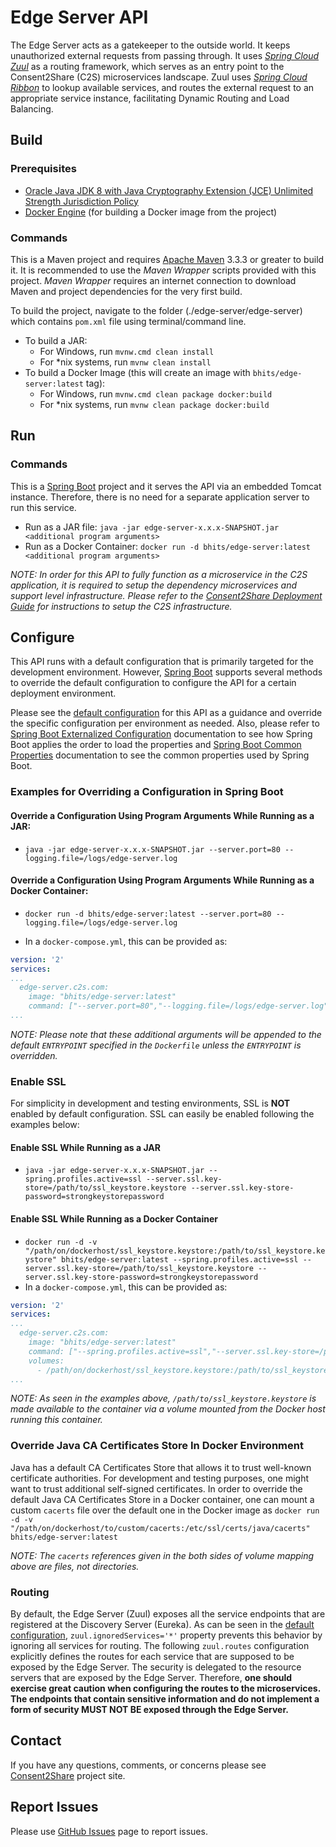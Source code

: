 # Edge Server API

The Edge Server acts as a gatekeeper to the outside world. It keeps unauthorized external requests from passing through. It uses *[Spring Cloud Zuul](https://spring.io/guides/gs/routing-and-filtering/)* as a routing framework, which serves as an entry point to the Consent2Share (C2S) microservices landscape. Zuul uses *[Spring Cloud Ribbon](https://spring.io/guides/gs/client-side-load-balancing/)* to lookup available services, and routes the external request to an appropriate service instance, facilitating Dynamic Routing and Load Balancing.

## Build

### Prerequisites

+ [Oracle Java JDK 8 with Java Cryptography Extension (JCE) Unlimited Strength Jurisdiction Policy](http://www.oracle.com/technetwork/java/javase/downloads/index.html)
+ [Docker Engine](https://docs.docker.com/engine/installation/) (for building a Docker image from the project)

### Commands

This is a Maven project and requires [Apache Maven](https://maven.apache.org/) 3.3.3 or greater to build it. It is recommended to use the *Maven Wrapper* scripts provided with this project. *Maven Wrapper* requires an internet connection to download Maven and project dependencies for the very first build.

To build the project, navigate to the folder (./edge-server/edge-server) which contains `pom.xml` file using terminal/command line.

+ To build a JAR:
    + For Windows, run `mvnw.cmd clean install`
    + For *nix systems, run `mvnw clean install`
+ To build a Docker Image (this will create an image with `bhits/edge-server:latest` tag):
    + For Windows, run `mvnw.cmd clean package docker:build`
    + For *nix systems, run `mvnw clean package docker:build`

## Run

### Commands

This is a [Spring Boot](https://projects.spring.io/spring-boot/) project and it serves the API via an embedded Tomcat instance. Therefore, there is no need for a separate application server to run this service.
+ Run as a JAR file: `java -jar edge-server-x.x.x-SNAPSHOT.jar <additional program arguments>`
+ Run as a Docker Container: `docker run -d bhits/edge-server:latest <additional program arguments>`

*NOTE: In order for this API to fully function as a microservice in the C2S application, it is required to setup the dependency microservices and support level infrastructure. Please refer to the [Consent2Share Deployment Guide](https://github.com/bhits/consent2share/releases/download/2.0.0/c2s-deployment-guide.pdf) for instructions to setup the C2S infrastructure.*

## Configure

This API runs with a default configuration that is primarily targeted for the development environment. However, [Spring Boot](https://projects.spring.io/spring-boot/) supports several methods to override the default configuration to configure the API for a certain deployment environment.

Please see the [default configuration](edge-server/src/main/resources/application.yml) for this API as a guidance and override the specific configuration per environment as needed. Also, please refer to [Spring Boot Externalized Configuration](http://docs.spring.io/spring-boot/docs/current/reference/html/boot-features-external-config.html) documentation to see how Spring Boot applies the order to load the properties and [Spring Boot Common Properties](http://docs.spring.io/spring-boot/docs/current/reference/html/common-application-properties.html) documentation to see the common properties used by Spring Boot.

### Examples for Overriding a Configuration in Spring Boot

#### Override a Configuration Using Program Arguments While Running as a JAR:

+ `java -jar edge-server-x.x.x-SNAPSHOT.jar --server.port=80 --logging.file=/logs/edge-server.log`

#### Override a Configuration Using Program Arguments While Running as a Docker Container:

+ `docker run -d bhits/edge-server:latest --server.port=80 --logging.file=/logs/edge-server.log`

+ In a `docker-compose.yml`, this can be provided as:
```yml
version: '2'
services:
...
  edge-server.c2s.com:
    image: "bhits/edge-server:latest"
    command: ["--server.port=80","--logging.file=/logs/edge-server.log"]
...
```
*NOTE: Please note that these additional arguments will be appended to the default `ENTRYPOINT` specified in the `Dockerfile` unless the `ENTRYPOINT` is overridden.*

### Enable SSL

For simplicity in development and testing environments, SSL is **NOT** enabled by default configuration. SSL can easily be enabled following the examples below:

#### Enable SSL While Running as a JAR

+ `java -jar edge-server-x.x.x-SNAPSHOT.jar --spring.profiles.active=ssl --server.ssl.key-store=/path/to/ssl_keystore.keystore --server.ssl.key-store-password=strongkeystorepassword`

#### Enable SSL While Running as a Docker Container

+ `docker run -d -v "/path/on/dockerhost/ssl_keystore.keystore:/path/to/ssl_keystore.keystore" bhits/edge-server:latest --spring.profiles.active=ssl --server.ssl.key-store=/path/to/ssl_keystore.keystore --server.ssl.key-store-password=strongkeystorepassword`
+ In a `docker-compose.yml`, this can be provided as:
```yml
version: '2'
services:
...
  edge-server.c2s.com:
    image: "bhits/edge-server:latest"
    command: ["--spring.profiles.active=ssl","--server.ssl.key-store=/path/to/ssl_keystore.keystore", "--server.ssl.key-store-password=strongkeystorepassword"]
    volumes:
      - /path/on/dockerhost/ssl_keystore.keystore:/path/to/ssl_keystore.keystore
...
```

*NOTE: As seen in the examples above, `/path/to/ssl_keystore.keystore` is made available to the container via a volume mounted from the Docker host running this container.*

### Override Java CA Certificates Store In Docker Environment

Java has a default CA Certificates Store that allows it to trust well-known certificate authorities. For development and testing purposes, one might want to trust additional self-signed certificates. In order to override the default Java CA Certificates Store in a Docker container, one can mount a custom `cacerts` file over the default one in the Docker image as `docker run -d -v "/path/on/dockerhost/to/custom/cacerts:/etc/ssl/certs/java/cacerts" bhits/edge-server:latest`

*NOTE: The `cacerts` references given in the both sides of volume mapping above are files, not directories.*

### Routing

By default, the Edge Server (Zuul) exposes all the service endpoints that are registered at the Discovery Server (Eureka). As can be seen in the [default configuration](edge-server/src/main/resources/application.yml), `zuul.ignoredServices='*'` property prevents this behavior by ignoring all services for routing. The following `zuul.routes` configuration explicitly defines the routes for each service that are supposed to be exposed by the Edge Server. The security is delegated to the resource servers that are exposed by the Edge Server. Therefore, **one should exercise great caution when configuring the routes to the microservices. The endpoints that contain sensitive information and do not implement a form of security MUST NOT BE exposed through the Edge Server.**

[//]: # (## API Documentation)

[//]: # (## Notes)

[//]: # (## Contribute)

## Contact

If you have any questions, comments, or concerns please see [Consent2Share](http://bhits.github.io/consent2share/) project site.

## Report Issues

Please use [GitHub Issues](https://github.com/bhits/edge-server/issues) page to report issues.

[//]: # (License)
